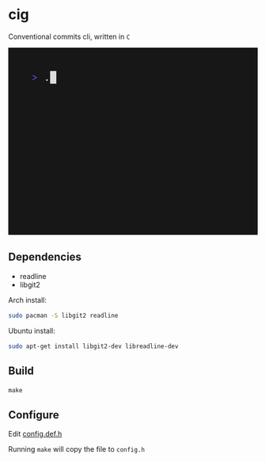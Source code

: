 # cig

Conventional commits cli, written in `C`

![demo](./assets/demo.gif)

## Dependencies

- readline
- libgit2

Arch install:
```bash
sudo pacman -S libgit2 readline
```
Ubuntu install:
```bash
sudo apt-get install libgit2-dev libreadline-dev
```

## Build

`make`

## Configure

Edit [config.def.h](./config.def.h)

Running `make` will copy the file to `config.h`
